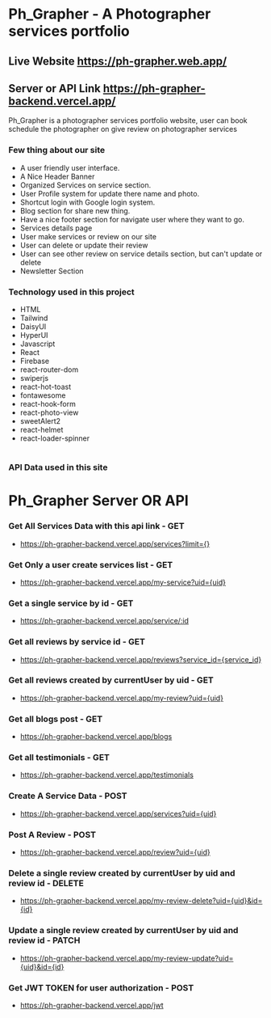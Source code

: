 # Ph_Grapher - A Photographer services portfolio

## Live Website https://ph-grapher.web.app/
## Server or API Link https://ph-grapher-backend.vercel.app/

Ph_Grapher is a photographer services portfolio website, user can book schedule the photographer on give review on photographer services

### Few thing about our site
- A user friendly user interface.
- A Nice Header Banner
- Organized Services on service section.
- User Profile system for update there name and photo.
- Shortcut login with Google login system.
- Blog section for share new thing.
- Have a nice footer section for navigate user where they want to go.
- Services details page
- User make services or review on our site
- User can delete or update their review
- User can see other review on service details section, but can't update or delete
- Newsletter Section 


### Technology used in this project
- HTML
- Tailwind
- DaisyUI
- HyperUI
- Javascript
- React
- Firebase
- react-router-dom
- swiperjs
- react-hot-toast
- fontawesome
- react-hook-form
- react-photo-view
- sweetAlert2
- react-helmet
- react-loader-spinner

#

### API Data used in this site
# Ph_Grapher Server OR API

### Get All Services Data with this api link - GET
- https://ph-grapher-backend.vercel.app/services?limit={}

### Get Only a user create services list - GET
- https://ph-grapher-backend.vercel.app/my-service?uid={uid}

### Get a single service by id - GET
- https://ph-grapher-backend.vercel.app/service/:id

### Get all reviews by service id - GET
- https://ph-grapher-backend.vercel.app/reviews?service_id={service_id}

### Get all reviews created by currentUser by uid - GET
- https://ph-grapher-backend.vercel.app/my-review?uid={uid}

### Get all blogs post - GET 
- https://ph-grapher-backend.vercel.app/blogs

### Get all testimonials - GET
- https://ph-grapher-backend.vercel.app/testimonials

### Create A Service Data - POST
- https://ph-grapher-backend.vercel.app/services?uid={uid}

### Post A Review - POST
- https://ph-grapher-backend.vercel.app/review?uid={uid}

### Delete a single review created by currentUser by uid and review id - DELETE
- https://ph-grapher-backend.vercel.app/my-review-delete?uid={uid}&id={id}

### Update a single review created by currentUser by uid and review id - PATCH
- https://ph-grapher-backend.vercel.app/my-review-update?uid={uid}&id={id}

### Get JWT TOKEN for user authorization - POST
- https://ph-grapher-backend.vercel.app/jwt